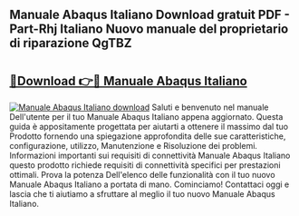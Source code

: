## Manuale Abaqus Italiano Download gratuit PDF - Part-Rhj Italiano Nuovo manuale del proprietario di riparazione QgTBZ

# <h2><a href="http://dfcz9fg.blite.top/?on=Manuale+Abaqus+Italiano">🔗Download 👉🔴 Manuale Abaqus Italiano</a></h2>

[![Manuale Abaqus Italiano download](https://i.imgur.com/lujVjoI.png)](http://dfcz9fg.blite.top/?on=Manuale+Abaqus+Italiano)
Saluti e benvenuto nel manuale Dell'utente per il tuo Manuale Abaqus Italiano appena aggiornato. Questa guida è appositamente progettata per aiutarti a ottenere il massimo dal tuo Prodotto fornendo una spiegazione approfondita delle sue caratteristiche, configurazione, utilizzo, Manutenzione e Risoluzione dei problemi. Informazioni importanti sui requisiti di connettività Manuale Abaqus Italiano questo prodotto richiede requisiti di connettività specifici per prestazioni ottimali. Prova la potenza Dell'elenco delle funzionalità con il tuo nuovo Manuale Abaqus Italiano a portata di mano. Cominciamo! Contattaci oggi e lascia che ti aiutiamo a sfruttare al meglio il tuo nuovo Manuale Abaqus Italiano.
